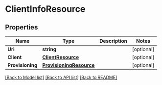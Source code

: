 # ClientInfoResource

## Properties
Name | Type | Description | Notes
------------ | ------------- | ------------- | -------------
**Uri** | **string** |  | [optional] 
**Client** | [**ClientResource**](ClientResource.md) |  | [optional] 
**Provisioning** | [**ProvisioningResource**](ProvisioningResource.md) |  | [optional] 

[[Back to Model list]](../README.md#documentation-for-models) [[Back to API list]](../README.md#documentation-for-api-endpoints) [[Back to README]](../README.md)


